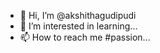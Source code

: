 - 👋 Hi, I’m @akshithagudipudi
- 👀 I’m interested in learning...
- 📫 How to reach me #passion...

<!---
akshithagudipudi/akshithagudipudi is a ✨ special ✨ repository because its `README.md` (this file) appears on your GitHub profile.
You can click the Preview link to take a look at your changes.
--->
